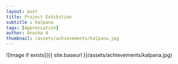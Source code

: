 ```yaml
---
layout: post
title: Project Exhibition
subtitle : Kalpana
tags: [Appreciation]
author: Anusha A
thumbnail: /assets/achievements/kalpana.jpg
---
```


![Image if exists]({{ site.baseurl }}/assets/achievements/kalpana.jpg)